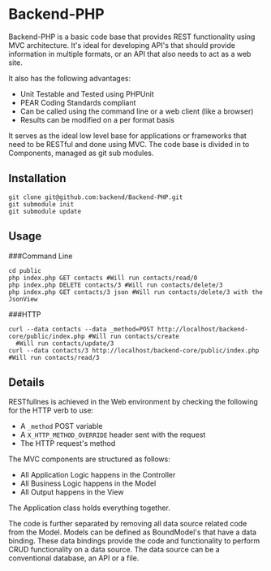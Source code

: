 Backend-PHP
============

Backend-PHP is a basic code base that provides REST functionality using MVC architecture.
It's ideal for developing API's that should provide information in multiple formats, or
an API that also needs to act as a web site.

It also has the following advantages:

* Unit Testable and Tested using PHPUnit
* PEAR Coding Standards compliant
* Can be called using the command line or a web client (like a browser)
* Results can be modified on a per format basis

It serves as the ideal low level base for applications or frameworks that need to be
RESTful and done using MVC. The code base is divided in to Components, managed as git sub
modules.

Installation
----------

    git clone git@github.com:backend/Backend-PHP.git
    git submodule init
    git submodule update

Usage
----

###Command Line

    cd public
    php index.php GET contacts #Will run contacts/read/0
    php index.php DELETE contacts/3 #Will run contacts/delete/3
    php index.php GET contacts/3 json #Will run contacts/delete/3 with the JsonView

###HTTP

    curl --data contacts --data _method=POST http://localhost/backend-core/public/index.php #Will run contacts/create
      #Will run contacts/update/3
    curl --data contacts/3 http://localhost/backend-core/public/index.php  #Will run contacts/read/3

Details
------

RESTfullnes is achieved in the Web environment by checking the following for the HTTP
verb to use:

* A `_method` POST variable
* A `X_HTTP_METHOD_OVERRIDE` header sent with the request
* The HTTP request's method

The MVC components are structured as follows:

* All Application Logic happens in the Controller
* All Business Logic happens in the Model
* All Output happens in the View

The Application class holds everything together.

The code is further separated by removing all data source related code from the Model. Models can be
defined as BoundModel's that have a data binding. These data bindings provide the code and functionality
to perform CRUD functionality on a data source. The data source can be a conventional database, an API or
a file.
